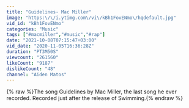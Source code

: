 ```yaml
---
title: "Guidelines- Mac Miller"
image: "https:\/\/i.ytimg.com\/vi\/kBh1FovENmo\/hqdefault.jpg"
vid_id: "kBh1FovENmo"
categories: "Music"
tags: ["#macmiller","#music","#rap"]
date: "2021-10-08T07:15:47+03:00"
vid_date: "2020-11-05T16:36:28Z"
duration: "PT3M50S"
viewcount: "261560"
likeCount: "9187"
dislikeCount: "48"
channel: "Aiden Matos"
---
```

{% raw %}The song Guidelines by Mac Miller, the last song he ever recorded. Recorded just after the release of Swimming.{% endraw %}
